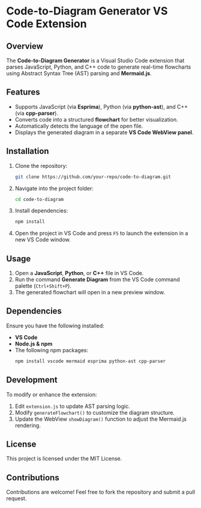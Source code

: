 # Code-to-Diagram Generator VS Code Extension

## Overview
The **Code-to-Diagram Generator** is a Visual Studio Code extension that parses JavaScript, Python, and C++ code to generate real-time flowcharts using Abstract Syntax Tree (AST) parsing and **Mermaid.js**.

## Features
- Supports JavaScript (via **Esprima**), Python (via **python-ast**), and C++ (via **cpp-parser**).
- Converts code into a structured **flowchart** for better visualization.
- Automatically detects the language of the open file.
- Displays the generated diagram in a separate **VS Code WebView panel**.

## Installation
1. Clone the repository:
   ```sh
   git clone https://github.com/your-repo/code-to-diagram.git
   ```
2. Navigate into the project folder:
   ```sh
   cd code-to-diagram
   ```
3. Install dependencies:
   ```sh
   npm install
   ```
4. Open the project in VS Code and press `F5` to launch the extension in a new VS Code window.

## Usage
1. Open a **JavaScript**, **Python**, or **C++** file in VS Code.
2. Run the command **Generate Diagram** from the VS Code command palette (`Ctrl+Shift+P`).
3. The generated flowchart will open in a new preview window.

## Dependencies
Ensure you have the following installed:
- **VS Code**
- **Node.js & npm**
- The following npm packages:
  ```sh
  npm install vscode mermaid esprima python-ast cpp-parser
  ```

## Development
To modify or enhance the extension:
1. Edit `extension.js` to update AST parsing logic.
2. Modify `generateFlowchart()` to customize the diagram structure.
3. Update the WebView `showDiagram()` function to adjust the Mermaid.js rendering.

## License
This project is licensed under the MIT License.

## Contributions
Contributions are welcome! Feel free to fork the repository and submit a pull request.

